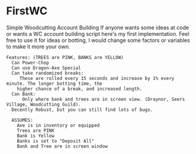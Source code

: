 # FirstWC
Simple Woodcutting Account Building
If anyone wants some ideas at code or wants a WC account building script here's my first implementation. Feel free to use it for ideas or botting, I would change some factors or variables to make it more your own.
```
Features: (TREES are PINK, BANKS are YELLOW)
  Can Power-Chop
  Can use Dragon-Axe Special
  Can take randomized breaks: 
     These are rolled every 15 seconds and increase by 1% every minute. The longer botting time, the
    higher chance of a break, and increased length.
  Can Bank:
      Only where bank and trees are in screen view. (Draynor, Seers Village, Woodcutting Guild).
  Decently Robust, but you can still find lots of bugs.  
  
  ASSUMES: 
    Axe is in inventory or equipped
    Trees are PINK
    Bank is Yellow
    Banks is set to "Deposit All"
    Bank and Tree are in screen window
  
```
